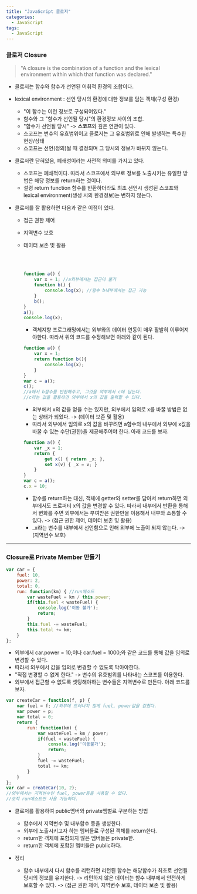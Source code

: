 ```yaml
---
title: "JavaScript 클로저"
categories:
  - JavaScript
tags:
  - JavaScript
---
```


### 클로저 Closure

>"A closure is the combination of a function and the lexical environment within which that function was declared."

- 클로저는 함수와 함수가 선언된 어휘적 환경의 조합이다.
- lexical environment : 선언 당시의 환경에 대한 정보를 담는 객체(구성 환경)
  - "이 함수는 이런 정보로 구성되어있다."
  - 함수와 그 "함수가 선언될 당시"의 환경정보 사이의 조합.
  - "함수가 선언될 당시" -> **스코프**와 깊은 연관이 있다.
  - 스코프는 변수의 유효범위이고 클로저는 그 유효범위로 인해 발생하는 특수한 현상/상태
  - 스코프는 선언(정의)될 때 결정되며 그 당시의 정보가 바뀌지 않는다.

-  클로저란 닫혀있음, 폐쇄성이라는 사전적 의미를 가지고 있다.
   -  스코프는 폐쇄적이다. 따라서 스코프에서 외부로 정보를 노출시키는 유일한 방법은 해당 정보를 return하는 것이다. 
   -  설령 return function 함수를 반환하더라도 최초 선언시 생성된 스코프와 lexical environment(생성 시의 환경정보)는 변하지 않는다.

- 클로저를 잘 활용하면 다음과 같은 이점이 있다.
  - 접근 권한 제어
  - 지역변수 보호
  - 데이터 보존 및 활용

    <br><br>

    ```js
    function a() {
        var x = 1; //a외부에서는 접근이 불가
        function b() {
            console.log(x); //함수 b내부에서는 접근 가능
        }
        b();
    }
    a();
    console.log(x);
    ```

    - 객체지향 프로그래밍에서는 외부와의 데이터 연동이 매우 활발히 이루어져야한다. 따라서 위의 코드를 수정해보면 아래와 같이 된다.

    ```js
    function a() {
        var x = 1;
        return function b(){
            console.log(x);
        }
    }
    var c = a();
    c();
    //a에서 b함수를 반환해주고, 그것을 외부에서 c에 담는다.
    //c라는 값을 활용하면 외부에서 x의 값을 출력할 수 있다.
    ```

    - 외부에서 x의 값을 얻을 수는 있지만, 외부에서 임의로 x를 바꿀 방법은 없는 상태가 되었다. -> (데이터 보존 및 활용)
    - 따라서 외부에서 임의로 x의 값을 바꾸려면 a함수의 내부에서 외부에 x값을 바꿀 수 있는 수단(권한)을 제공해주어야 한다. 아래 코드를 보자.

    ```js
    function a() {
        var _x = 1;
        return {
            get x() { return _x; },
            set x(v) { _x = v; }
        }
    }
    var c = a();
    c.x = 10;
    ```

    - 함수를 return하는 대신, 객체에 getter와 setter를 담아서 return하면 외부에서도 프로퍼티 x의 값을 변경할 수 있다. 따라서 내부에서 반환을 통해서 변화를 주면 외부에서는 부여받은 권한만을 이용해서 내부와 소통할 수 있다. -> (접근 권한 제어, 데이터 보존 및 활용)
    -  _x라는 변수를 내부에서 선언함으로 인해 외부에 노출이 되지 않는다. -> (지역변수 보호)


---

### Closure로 Private Member 만들기

```js
var car = {
    fuel: 10,
    power: 2,
    total: 0,
    run: function(km) { //run메소드
        var wasteFuel = km / this.power;
        if(this.fuel < wasteFuel) {
            console.log('이동 불가');
            return;
        }
        this.fuel -= wasteFuel;
        this.total += km;
    }
};
```

- 외부에서 car.power = 10;이나 car.fuel = 1000;와 같은 코드를 통해 값을 임의로 변경할 수 있다.
- 따라서 외부에서 값을 임의로 변경할 수 없도록 막아야한다.
- "직접 변경할 수 없게 한다." -> 변수의 유효범위를 나타내는 스코프를 이용한다.
- 외부에서 접근할 수 없도록 셋팅해야하는 변수들은 지역변수로 만든다. 아래 코드를 보자.

```js
var createCar = function(f, p) {
    var fuel = f; //외부에 드러나지 않게 fuel, power값을 감췄다.
    var power = p;
    var total = 0;
    return {
        run: function(km) {
            var wasteFuel = km / power;
            if(fuel < wasteFuel) {
                console.log('이동불가');
                return;
            }
            fuel -= wasteFuel;
            total += km;
        }
    }
};
var car = createCar(10, 2);
//외부에서는 지역변수인 fuel, power등을 사용할 수 없다.
//오직 run메소드만 사용 가능하다. 
```

- 클로저를 활용하여 public멤버와 private멤벌르 구분하는 방법
  - 함수에서 지역변수 및 내부함수 등을 생성한다.
  - 외부에 노출시키고자 하는 멤버들로 구성된 객체를 return한다.
  - return한 객체에 포함되지 않은 멤버들은 private핟.
  - return한 객체에 포함된 멤버들은 public하다.

- 정리
  - 함수 내부에서 다시 함수를 리턴하면 리턴된 함수는 해당함수가 최초로 선언될 당시의 정보를 유지한다. -> 리턴하지 않은 데이터는 함수 내부에서 안전하게 보호할 수 있다. -> (접근 권한 제어, 지역변수 보호, 데이터 보존 및 활용)